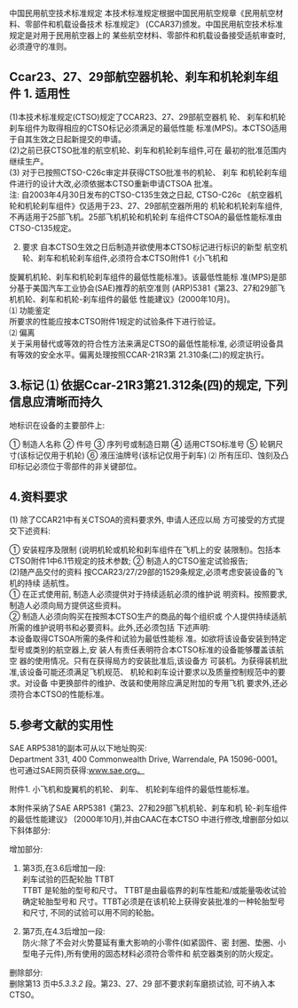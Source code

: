  
中国民用航空技术标准规定 
本技术标准规定根据中国民用航空规章《民用航空材料、零部件和机载设备技术
标准规定》
(CCAR37)颁发。中国民用航空技术标准规定是对用于民用航空器上的
某些航空材料、零部件和机载设备接受适航审查时,必须遵守的准则。 

## Ccar23、27、29部航空器机轮、刹车和机轮刹车组件 1. 适用性

(1)本技术标准规定(CTSO)规定了CCAR23、27、29部航空器机
轮、
刹车和机轮刹车组件为取得相应的CTSO标记必须满足的最低性能
标准(MPS)。本CTSO适用于自其生效之日起新提交的申请。  
(2)之前已获CTSO批准的航空机轮、刹车和机轮刹车组件,可在
最初的批准范围内继续生产。  
(3)
对于已按照CTSO-C26c审定并获得CTSO批准书的机轮、
刹车
和机轮刹车组件进行的设计大改,必须依据本CTSO重新申请CTSOA
批准。  
注: 自2003年4月30日发布的CTSO-C135生效之日起, CTSO-C26c
《航空器机轮和机轮刹车组件》仅适用于23、27、29部航空器所用的 机轮和机轮刹车组件,不再适用于25部飞机。25部飞机机轮和机轮刹
车组件CTSOA的最低性能标准由CTSO-C135规定。  

 2. 要求 
自本CTSO生效之日后制造并欲使用本CTSO标记进行标识的新型
航空机轮、刹车和机轮刹车组件,必须符合本CTSO附件1《小飞机和

 
旋翼机机轮、刹车和机轮刹车组件的最低性能标准》。该最低性能标
准(MPS)是部分基于美国汽车工业协会(SAE)推荐的航空准则
(ARP)5381《第23、27和29部飞机机轮、刹车和机轮-刹车组件的最低
性能建议》(2000年10月)。  
⑴ 功能鉴定  
所要求的性能应按本CTSO附件1规定的试验条件下进行验证。  
⑵ 偏离  
关于采用替代或等效的符合性方法来满足CTSO的最低性能标准,
必须证明设备具有等效的安全水平。偏离处理按照CCAR-21R3第
21.310条(二)的规定执行。  

## 3.标记 ⑴ 依据Ccar-21R3第21.312条(四)的规定, 下列信息应清晰而持久

地标识在设备的主要部件上:  

① 制造人名称 
② 件号 
③ 序列号或制造日期 
④ 适用CTSO标准号 ⑤ 轮辋尺寸(该标记仅用于机轮) 
⑥ 液压油牌号(该标记仅用于刹车) 
⑵ 所有压印、蚀刻及凸印标记必须位于零部件的非关键部位。  
 

## 4.资料要求

(1)
 除了CCAR21中有关CTSOA的资料要求外,
申请人还应以局
方可接受的方式提交下述资料:  
 
   ① 安装程序及限制
(说明机轮或机轮和刹车组件在飞机上的安
装限制)。包括本CTSO附件1中6.1节规定的技术参数; 
   ② 制造人的CTSO鉴定试验报告;  
(2)随产品交付的资料 按CCAR23/27/29部的1529条规定,必须考虑安装设备的飞机的持续
适航性。  
① 在正式使用前,
制造人必须提供对于持续适航必须的维护说
明资料。按照要求,制造人必须向局方提供这些资料。  
② 制造人必须向购买在按照本CTSO生产的商品的每个组织或
个人提供持续适航所需的维护说明书和必要资料。此外,还必须包括
下述声明:   
本设备取得CTSOA所需的条件和试验为最低性能标
准。如欲将该设备安装到特定型号或类别的航空器上,安
装人有责任表明符合本CTSO标准的设备能够覆盖该航空
器的使用情况。只有在获得局方的安装批准后,该设备方 可装机。为获得装机批准,该设备可能还须满足飞机规范、 机轮和刹车设计要求以及质量控制规范中的要求。对设备
中更换部件的维护、改装和使用除应满足附加的专用飞机
要求外,还必须符合本CTSO的性能标准。  

## 5.参考文献的实用性

SAE ARP5381的副本可从以下地址购买:  
Department 331, 400 Commonwealth Drive, Warrendale, PA 
15096-0001。也可通过SAE网页获得:www.sae.org。

 
附件1. 小飞机和旋翼机的机轮、
刹车、
机轮刹车组件的最低性能标准。
  
本附件采纳了SAE ARP5381《第23、27和29部飞机机轮、刹车和机
轮-刹车组件的最低性能建议》
(2000年10月),并由CAAC在本CTSO
中进行修改,增删部分如以下斜体部分:  
 
增加部分:  

1. 第3页,在3.6后增加一段:  
刹车试验的匹配轮胎 TTBT  
TTBT 是轮胎的型号和尺寸。 TTBT是由最临界的刹车性能和/或能量吸收试验确定轮胎型号和
尺寸。TTBT必须是在该机轮上获得安装批准的一种轮胎型号和尺寸,
不同的试验可以用不同的轮胎。  

2. 第7页,在4.3后增加一段:  
防火:除了不会对火势蔓延有重大影响的小零件(如紧固件、密
封圈、垫圈、小型电子元件),所有使用的固态材料必须符合零件和
航空器类别的防火规定。  
 
删除部分:  
删除第13 页中*5.3.3.2* 段。第23、27、29 部不要求刹车磨损试验,
可不纳入本CTSO。 

